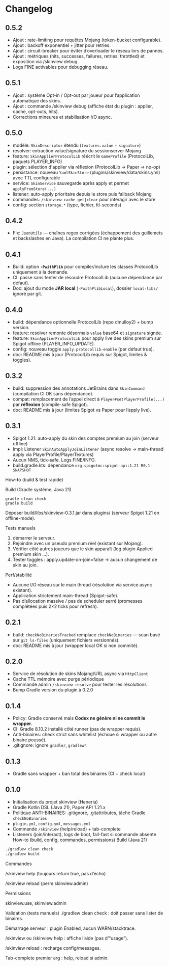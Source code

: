 # Changelog

## 0.5.2
- Ajout : rate-limiting pour requêtes Mojang (token-bucket configurable).
- Ajout : backoff exponentiel + jitter pour retries.
- Ajout : circuit-breaker pour éviter d’overloader le réseau lors de pannes.
- Ajout : métriques (hits, successes, failures, retries, throttled) et exposition via /skinview debug.
- Logs FINE activables pour debugging réseau.

## 0.5.1
- Ajout : système Opt-in / Opt-out par joueur pour l’application automatique des skins.
- Ajout : commande /skinview debug (affiche état du plugin : applier, cache, opt-outs, hits).
- Corrections mineures et stabilisation I/O async.

## 0.5.0
- modèle: `SkinDescriptor` étendu (`textures.value` + `signature`)
- resolver: extraction value/signature du sessionserver Mojang
- feature: `SkinApplierProtocolLib` réécrit le `GameProfile` (ProtocolLib, paquets PLAYER_INFO)
- plugin: sélection d'applier via réflexion (ProtocolLib → Paper → no-op)
- persistance: nouveau `YamlSkinStore` (plugins/skinview/data/skins.yml) avec TTL configurable
- service: `SkinService` sauvegarde après apply et permet `applyFromStore(...)`
- listener: auto-apply prioritaire depuis le store puis fallback Mojang
- commandes: `/skinview cache get|clear` pour interagir avec le store
- config: section `storage.*` (type, fichier, ttl-seconds)

## 0.4.2
- Fix: `JsonUtils` — chaînes regex corrigées (échappement des guillemets et backslashes en Java). La compilation CI ne plante plus.

## 0.4.1
- Build: option **`-PwithPlib`** pour compiler/inclure les classes ProtocolLib uniquement à la demande.
- CI: passe sans tenter de résoudre ProtocolLib (aucune dépendance par défaut).
- Doc: ajout du mode **JAR local** (`-PwithPlibLocal`), dossier `local-libs/` ignoré par git.

## 0.4.0
- build: dépendance optionnelle ProtocolLib (repo dmulloy2) + bump version.
- feature: resolver remonte désormais `value` base64 et `signature` signée.
- feature: `SkinApplierProtocolLib` pour apply live des skins premium sur Spigot offline (PLAYER_INFO_UPDATE).
- config: nouveau toggle `apply.protocollib-enable` (par défaut true).
- doc: README mis à jour (ProtocolLib requis sur Spigot, limites & toggles).

## 0.3.2
- build: suppression des annotations JetBrains dans `SkinCommand` (compilation CI OK sans dépendance).
- compat: remplacement de l’appel direct à `Player#setPlayerProfile(...)` par **réflexion** (compile-safe Spigot).
- doc: README mis à jour (limites Spigot vs Paper pour l’apply live).

## 0.3.1
- Spigot 1.21: auto-apply du skin des comptes premium au join (serveur offline)
- Impl: Listener `SkinAutoApplyJoinListener` (async resolve → main-thread apply via PlayerProfile/PlayerTextures)
- Aucun NMS, tick-safe. Logs FINE/INFO.
- build.gradle.kts: dépendance `org.spigotmc:spigot-api:1.21-R0.1-SNAPSHOT`

How-to (build & test rapide)

Build (Gradle système, Java 21)

```
gradle clean check
gradle build
```

Déposer build/libs/skinview-0.3.1.jar dans plugins/ (serveur Spigot 1.21 en offline-mode).

Tests manuels

1. démarrer le serveur.
2. Rejoindre avec un pseudo premium réel (existant sur Mojang).
3. Vérifier côté autres joueurs que le skin apparaît (log plugin Applied premium skin ...).
4. Tester toggles : apply.update-on-join=false → aucun changement de skin au join.

Perf/stabilité

- Aucune I/O réseau sur le main thread (résolution via service async existant).
- Application strictement main-thread (Spigot-safe).
- Pas d’allocation massive / pas de scheduler serré (promesses complétées puis 2×2 ticks pour refresh).

## 0.2.1
- build: `checkNoBinariesTracked` remplace `checkNoBinaries` — scan basé sur `git ls-files` (uniquement fichiers versionnés).
- doc: README mis à jour (wrapper local OK si non commité).

## 0.2.0
- Service de résolution de skins Mojang/URL async via `HttpClient`
- Cache TTL mémoire avec purge périodique
- Commande admin `/skinview resolve` pour tester les résolutions
- Bump Gradle version du plugin à 0.2.0

## 0.1.4
- Policy: Gradle conservé mais **Codex ne génère ni ne commit le wrapper**.
- CI: Gradle 8.10.2 installé côté runner (pas de wrapper requis).
- Anti-binaires: check strict sans whitelist (échoue si wrapper ou autre binaire poussé).
- .gitignore: ignore `gradle/`, `gradlew*`.

## 0.1.3
- Gradle sans wrapper + ban total des binaires (CI + check local)

## 0.1.0
- Initialisation du projet skinview (Heneria)
- Gradle Kotlin DSL (Java 21), Paper API 1.21.x
- Politique ANTI-BINAIRES: .gitignore, .gitattributes, tâche Gradle `checkNoBinaries`
- `plugin.yml`, `config.yml`, `messages.yml`
- Commande `/skinview` (help/reload) + tab-complete
- Listeners (join/interact), logs de boot, fail-fast si commande absente
How-to (build, config, commandes, permissions)
Build (Java 21)

```bash
./gradlew clean check
./gradlew build
```

Commandes

/skinview help (toujours return true, pas d’écho)

/skinview reload (perm skinview.admin)

Permissions

skinview.use, skinview.admin

Validation (tests manuels)
./gradlew clean check : doit passer sans lister de binaires.

Démarrage serveur : plugin Enabled, aucun WARN/stacktrace.

/skinview ou /skinview help : affiche l’aide (pas d’“usage”).

/skinview reload : recharge config/messages.

Tab-complete premier arg : help, reload si admin.
